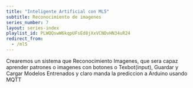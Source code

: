 ```yaml
---
title: "Inteligente Artificial con ML5"
subtitle: Reconocimiento de imagenes
series_number: 7
layout: series-index
playlist_id: PLWQQswW6kqpUFsEd8jXxVCNDvHN34uR24
redirect_from:
  - /ml5
---
```


Crearemos un sistema que Reconocimiento Imagenes, que sera capaz aprender patrones o imagenes con botones o Texbot(input), Guardar y Cargar Modelos Entrenados y claro manda la prediccion a Arduino usando MQTT
